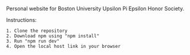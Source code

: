 Personal website for Boston University Upsilon Pi Epsilon Honor Society. 

Instructions:

    1. Clone the repository
    2. Download npm using "npm install"
    3. Run "npm run dev"
    4. Open the local host link in your browser